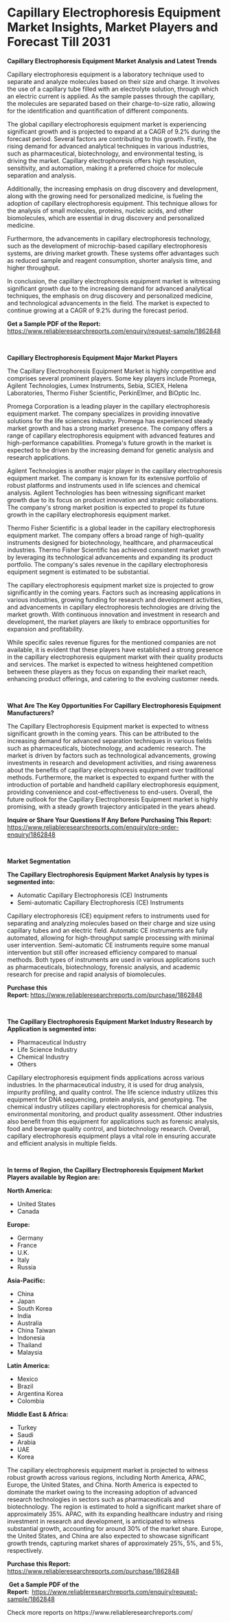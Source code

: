 <p><h1>Capillary Electrophoresis Equipment Market Insights, Market Players and Forecast Till 2031</h1></p><p><strong>Capillary Electrophoresis Equipment Market Analysis and Latest Trends</strong></p>
<p><p>Capillary electrophoresis equipment is a laboratory technique used to separate and analyze molecules based on their size and charge. It involves the use of a capillary tube filled with an electrolyte solution, through which an electric current is applied. As the sample passes through the capillary, the molecules are separated based on their charge-to-size ratio, allowing for the identification and quantification of different components.</p><p>The global capillary electrophoresis equipment market is experiencing significant growth and is projected to expand at a CAGR of 9.2% during the forecast period. Several factors are contributing to this growth. Firstly, the rising demand for advanced analytical techniques in various industries, such as pharmaceutical, biotechnology, and environmental testing, is driving the market. Capillary electrophoresis offers high resolution, sensitivity, and automation, making it a preferred choice for molecule separation and analysis.</p><p>Additionally, the increasing emphasis on drug discovery and development, along with the growing need for personalized medicine, is fueling the adoption of capillary electrophoresis equipment. This technique allows for the analysis of small molecules, proteins, nucleic acids, and other biomolecules, which are essential in drug discovery and personalized medicine.</p><p>Furthermore, the advancements in capillary electrophoresis technology, such as the development of microchip-based capillary electrophoresis systems, are driving market growth. These systems offer advantages such as reduced sample and reagent consumption, shorter analysis time, and higher throughput.</p><p>In conclusion, the capillary electrophoresis equipment market is witnessing significant growth due to the increasing demand for advanced analytical techniques, the emphasis on drug discovery and personalized medicine, and technological advancements in the field. The market is expected to continue growing at a CAGR of 9.2% during the forecast period.</p></p>
<p><strong>Get a Sample PDF of the Report:&nbsp;</strong> <a href="https://www.reliableresearchreports.com/enquiry/request-sample/1862848">https://www.reliableresearchreports.com/enquiry/request-sample/1862848</a></p>
<p>&nbsp;</p>
<p><strong>Capillary Electrophoresis Equipment Major Market Players</strong></p>
<p><p>The Capillary Electrophoresis Equipment Market is highly competitive and comprises several prominent players. Some key players include Promega, Agilent Technologies, Lumex Instruments, Sebia, SCIEX, Helena Laboratories, Thermo Fisher Scientific, PerkinElmer, and BiOptic Inc.</p><p>Promega Corporation is a leading player in the capillary electrophoresis equipment market. The company specializes in providing innovative solutions for the life sciences industry. Promega has experienced steady market growth and has a strong market presence. The company offers a range of capillary electrophoresis equipment with advanced features and high-performance capabilities. Promega's future growth in the market is expected to be driven by the increasing demand for genetic analysis and research applications.</p><p>Agilent Technologies is another major player in the capillary electrophoresis equipment market. The company is known for its extensive portfolio of robust platforms and instruments used in life sciences and chemical analysis. Agilent Technologies has been witnessing significant market growth due to its focus on product innovation and strategic collaborations. The company's strong market position is expected to propel its future growth in the capillary electrophoresis equipment market.</p><p>Thermo Fisher Scientific is a global leader in the capillary electrophoresis equipment market. The company offers a broad range of high-quality instruments designed for biotechnology, healthcare, and pharmaceutical industries. Thermo Fisher Scientific has achieved consistent market growth by leveraging its technological advancements and expanding its product portfolio. The company's sales revenue in the capillary electrophoresis equipment segment is estimated to be substantial.</p><p>The capillary electrophoresis equipment market size is projected to grow significantly in the coming years. Factors such as increasing applications in various industries, growing funding for research and development activities, and advancements in capillary electrophoresis technologies are driving the market growth. With continuous innovation and investment in research and development, the market players are likely to embrace opportunities for expansion and profitability.</p><p>While specific sales revenue figures for the mentioned companies are not available, it is evident that these players have established a strong presence in the capillary electrophoresis equipment market with their quality products and services. The market is expected to witness heightened competition between these players as they focus on expanding their market reach, enhancing product offerings, and catering to the evolving customer needs.</p></p>
<p>&nbsp;</p>
<p><strong>What Are The Key Opportunities For Capillary Electrophoresis Equipment Manufacturers?</strong></p>
<p><p>The Capillary Electrophoresis Equipment market is expected to witness significant growth in the coming years. This can be attributed to the increasing demand for advanced separation techniques in various fields such as pharmaceuticals, biotechnology, and academic research. The market is driven by factors such as technological advancements, growing investments in research and development activities, and rising awareness about the benefits of capillary electrophoresis equipment over traditional methods. Furthermore, the market is expected to expand further with the introduction of portable and handheld capillary electrophoresis equipment, providing convenience and cost-effectiveness to end-users. Overall, the future outlook for the Capillary Electrophoresis Equipment market is highly promising, with a steady growth trajectory anticipated in the years ahead.</p></p>
<p><strong>Inquire or Share Your Questions If Any Before Purchasing This Report:</strong> <a href="https://www.reliableresearchreports.com/enquiry/pre-order-enquiry/1862848">https://www.reliableresearchreports.com/enquiry/pre-order-enquiry/1862848</a></p>
<p>&nbsp;</p>
<p><strong>Market Segmentation</strong></p>
<p><strong>The Capillary Electrophoresis Equipment Market Analysis by types is segmented into:</strong></p>
<p><ul><li>Automatic Capillary Electrophoresis (CE) Instruments</li><li>Semi-automatic Capillary Electrophoresis (CE) Instruments</li></ul></p>
<p><p>Capillary electrophoresis (CE) equipment refers to instruments used for separating and analyzing molecules based on their charge and size using capillary tubes and an electric field. Automatic CE instruments are fully automated, allowing for high-throughput sample processing with minimal user intervention. Semi-automatic CE instruments require some manual intervention but still offer increased efficiency compared to manual methods. Both types of instruments are used in various applications such as pharmaceuticals, biotechnology, forensic analysis, and academic research for precise and rapid analysis of biomolecules.</p></p>
<p><strong>Purchase this Report:&nbsp;</strong><a href="https://www.reliableresearchreports.com/purchase/1862848">https://www.reliableresearchreports.com/purchase/1862848</a></p>
<p>&nbsp;</p>
<p><strong>The Capillary Electrophoresis Equipment Market Industry Research by Application is segmented into:</strong></p>
<p><ul><li>Pharmaceutical Industry</li><li>Life Science Industry</li><li>Chemical Industry</li><li>Others</li></ul></p>
<p><p>Capillary electrophoresis equipment finds applications across various industries. In the pharmaceutical industry, it is used for drug analysis, impurity profiling, and quality control. The life science industry utilizes this equipment for DNA sequencing, protein analysis, and genotyping. The chemical industry utilizes capillary electrophoresis for chemical analysis, environmental monitoring, and product quality assessment. Other industries also benefit from this equipment for applications such as forensic analysis, food and beverage quality control, and biotechnology research. Overall, capillary electrophoresis equipment plays a vital role in ensuring accurate and efficient analysis in multiple fields.</p></p>
<p>&nbsp;</p>
<p><strong>In terms of Region, the Capillary Electrophoresis Equipment Market Players available by Region are:</strong></p>
<p>
    <p> <strong> North America: </strong>
        <ul>
            <li>United States</li>
            <li>Canada</li>
        </ul>
        </p> 
    <p> <strong> Europe: </strong>
        <ul>
            <li>Germany</li>
            <li>France</li>
            <li>U.K.</li>
            <li>Italy</li>
            <li>Russia</li>
        </ul>
        </p> 
    <p> <strong> Asia-Pacific: </strong>
        <ul>
            <li>China</li>
            <li>Japan</li>
            <li>South Korea</li>
            <li>India</li>
            <li>Australia</li>
            <li>China Taiwan</li>
            <li>Indonesia</li>
            <li>Thailand</li>
            <li>Malaysia</li>
        </ul>
        </p> 
    <p> <strong> Latin America: </strong>
        <ul>
            <li>Mexico</li>
            <li>Brazil</li>
            <li>Argentina Korea</li>
            <li>Colombia</li>
        </ul>
        </p> 
    <p> <strong> Middle East & Africa: </strong>
        <ul>
            <li>Turkey</li>
            <li>Saudi</li>
            <li>Arabia</li>
            <li>UAE</li>
            <li>Korea</li>
        </ul>
    </p>
    </p>
<p><p>The capillary electrophoresis equipment market is projected to witness robust growth across various regions, including North America, APAC, Europe, the United States, and China. North America is expected to dominate the market owing to the increasing adoption of advanced research technologies in sectors such as pharmaceuticals and biotechnology. The region is estimated to hold a significant market share of approximately 35%. APAC, with its expanding healthcare industry and rising investment in research and development, is anticipated to witness substantial growth, accounting for around 30% of the market share. Europe, the United States, and China are also expected to showcase significant growth trends, capturing market shares of approximately 25%, 5%, and 5%, respectively.</p></p>
<p><strong>Purchase this Report: </strong><a href="https://www.reliableresearchreports.com/purchase/1862848">https://www.reliableresearchreports.com/purchase/1862848</a></p>
<p>&nbsp;<strong>Get a Sample PDF of the Report:&nbsp;&nbsp;</strong><a href="https://www.reliableresearchreports.com/enquiry/request-sample/1862848">https://www.reliableresearchreports.com/enquiry/request-sample/1862848</a></p>
<p><strong></strong></p>
<p>Check more reports on https://www.reliableresearchreports.com/</p>